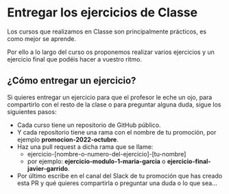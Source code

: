 # Entregar los ejercicios de Classe

Los cursos que realizamos en Classe son principalmente prácticos, es como mejor se aprende.

Por ello a lo largo del curso os proponemos realizar varios ejercicios y un ejercicio final que podéis hacer a vuestro ritmo.

## ¿Cómo entregar un ejercicio?

Si quieres entregar un ejercicio para que el profesor le eche un ojo, para compartirlo con el resto de la clase o para preguntar alguna duda, sigue los siguientes pasos:

- Cada curso tiene un repositorio de GitHub público.
- Y cada repositorio tiene una rama con el nombre de tu promoción, por ejemplo **promocion-2022-octubre**.
- Haz una pull request a dicha rama que se llame:
  - ejercicio-[nombre-o-numero-del-ejercicio]-[tu-nombre]
  - por ejemplo: **ejercicio-modulo-1-maria-garcia** o **ejercicio-final-javier-garrido**.
- Por último escribe en el canal del Slack de tu promoción que has creado esta PR y qué quieres compartirla o preguntar una duda o lo que sea...
